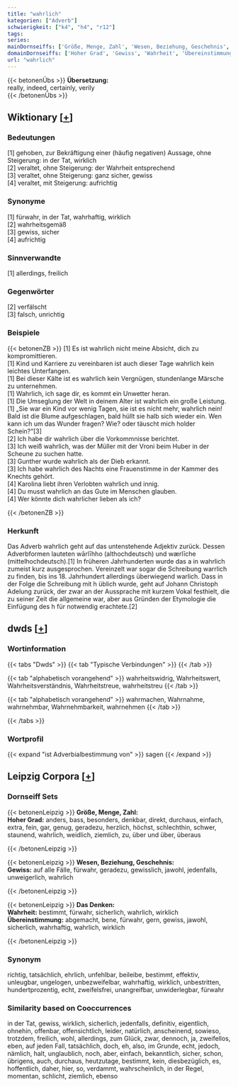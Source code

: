 ```yaml
---
title: "wahrlich"
kategorien: ["Adverb"]
schwierigkeit: ["k4", "h4", "r12"]
tags:
series:
mainDornseiffs: ['Größe, Menge, Zahl', 'Wesen, Beziehung, Geschehnis', 'Das Denken']
domainDornseiffs: ['Hoher Grad', 'Gewiss', 'Wahrheit', 'Übereinstimmung']
url: "wahrlich"
---
```


{{< betonenÜbs >}}
**Übersetzung:**  
really, indeed, certainly, verily  
{{< /betonenÜbs >}}

## Wiktionary [[+](https://de.wiktionary.org/wiki/wahrlich)]

### Bedeutungen
[1] gehoben, zur Bekräftigung einer (häufig negativen) Aussage, ohne Steigerung: in der Tat, wirklich  
[2] veraltet, ohne Steigerung: der Wahrheit entsprechend  
[3] veraltet, ohne Steigerung: ganz sicher, gewiss  
[4] veraltet, mit Steigerung: aufrichtig  

### Synonyme
[1] fürwahr, in der Tat, wahrhaftig, wirklich  
[2] wahrheitsgemäß  
[3] gewiss, sicher  
[4] aufrichtig  

### Sinnverwandte
[1] allerdings, freilich  

### Gegenwörter
[2] verfälscht  
[3] falsch, unrichtig  

### Beispiele
{{< betonenZB >}}
[1] Es ist wahrlich nicht meine Absicht, dich zu kompromittieren.  
[1] Kind und Karriere zu vereinbaren ist auch dieser Tage wahrlich kein leichtes Unterfangen.  
[1] Bei dieser Kälte ist es wahrlich kein Vergnügen, stundenlange Märsche zu unternehmen.  
[1] Wahrlich, ich sage dir, es kommt ein Unwetter heran.  
[1] Die Umseglung der Welt in deinem Alter ist wahrlich ein große Leistung.  
[1] „Sie war ein Kind vor wenig Tagen, sie ist es nicht mehr, wahrlich nein! Bald ist die Blume aufgeschlagen, bald hüllt sie halb sich wieder ein. Wen kann ich um das Wunder fragen? Wie? oder täuscht mich holder Schein?“[3]  
[2] Ich habe dir wahrlich über die Vorkommnisse berichtet.  
[3] Ich weiß wahrlich, was der Müller mit der Vroni beim Huber in der Scheune zu suchen hatte.  
[3] Gunther wurde wahrlich als der Dieb erkannt.  
[3] Ich habe wahrlich des Nachts eine Frauenstimme in der Kammer des Knechts gehört.  
[4] Karolina liebt ihren Verlobten wahrlich und innig.  
[4] Du musst wahrlich an das Gute im Menschen glauben.  
[4] Wer könnte dich wahrlicher lieben als ich?  

{{< /betonenZB >}}
### Herkunft
Das Adverb wahrlich geht auf das untenstehende Adjektiv zurück. Dessen Adverbformen lauteten wārlīhho (althochdeutsch) und wærlīche (mittelhochdeutsch).[1] In früheren Jahrhunderten wurde das a in wahrlich zumeist kurz ausgesprochen. Vereinzelt war sogar die Schreibung warrlich zu finden, bis ins 18. Jahrhundert allerdings überwiegend warlich. Dass in der Folge die Schreibung mit h üblich wurde, geht auf Johann Christoph Adelung zurück, der zwar an der Aussprache mit kurzem Vokal festhielt, die zu seiner Zeit die allgemeine war, aber aus Gründen der Etymologie die Einfügung des h für notwendig erachtete.[2]  



## dwds [[+](https://www.dwds.de/wb/wahrlich)]

### Wortinformation
{{< tabs "Dwds" >}}
{{< tab "Typische Verbindungen" >}}
{{< /tab >}}

{{< tab "alphabetisch vorangehend" >}}
wahrheitswidrig, Wahrheitswert, Wahrheitsverständnis, Wahrheitstreue, wahrheitstreu
{{< /tab >}}

{{< tab "alphabetisch vorangehend" >}}
wahrmachen, Wahrnahme, wahrnehmbar, Wahrnehmbarkeit, wahrnehmen
{{< /tab >}}

{{< /tabs >}}

### Wortprofil
{{< expand "ist Adverbialbestimmung von" >}} sagen {{< /expand >}}

## Leipzig Corpora [[+](https://corpora.uni-leipzig.de/en/res?word=wahrlich&corpusId=deu_newscrawl-public_2018)]

### Dornseiff Sets
{{< betonenLeipzig >}}
**Größe, Menge, Zahl:**  
**Hoher Grad:** anders, bass, besonders, denkbar, direkt, durchaus, einfach, extra, fein, gar, genug, geradezu, herzlich, höchst, schlechthin, schwer, staunend, wahrlich, weidlich, ziemlich, zu, über und über, überaus  

{{< /betonenLeipzig >}}


{{< betonenLeipzig >}}
**Wesen, Beziehung, Geschehnis:**  
**Gewiss:** auf alle Fälle, fürwahr, geradezu, gewisslich, jawohl, jedenfalls, unweigerlich, wahrlich  

{{< /betonenLeipzig >}}


{{< betonenLeipzig >}}
**Das Denken:**  
**Wahrheit:** bestimmt, fürwahr, sicherlich, wahrlich, wirklich  
**Übereinstimmung:** abgemacht, bene, fürwahr, gern, gewiss, jawohl, sicherlich, wahrhaftig, wahrlich, wirklich  

{{< /betonenLeipzig >}}

### Synonym
richtig, tatsächlich, ehrlich, unfehlbar, beileibe, bestimmt, effektiv, unleugbar, ungelogen, unbezweifelbar, wahrhaftig, wirklich, unbestritten, hundertprozentig, echt, zweifelsfrei, unangreifbar, unwiderlegbar, fürwahr


### Similarity based on Cooccurrences
in der Tat, gewiss, wirklich, sicherlich, jedenfalls, definitiv, eigentlich, ohnehin, offenbar, offensichtlich, leider, natürlich, anscheinend, sowieso, trotzdem, freilich, wohl, allerdings, zum Glück, zwar, dennoch, ja, zweifellos, eben, auf jeden Fall, tatsächlich, doch, eh, also, im Grunde, echt, jedoch, nämlich, halt, unglaublich, noch, aber, einfach, bekanntlich, sicher, schon, übrigens, auch, durchaus, heutzutage, bestimmt, kein, diesbezüglich, es, hoffentlich, daher, hier, so, verdammt, wahrscheinlich, in der Regel, momentan, schlicht, ziemlich, ebenso

